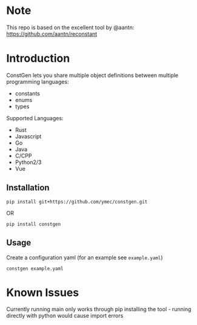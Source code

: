 # Note

This repo is based on the excellent tool by @aantn: https://github.com/aantn/reconstant

# Introduction
ConstGen lets you share multiple object definitions between multiple programming languages:

* constants
* enums
* types

Supported Languages:

* Rust
* Javascript
* Go
* Java
* C/CPP
* Python2/3
* Vue

## Installation
```
pip install git+https://github.com/ymec/constgen.git
```
OR
```
pip install constgen
```

## Usage
Create a configuration yaml (for an example see `example.yaml`)

```
constgen example.yaml
```

# Known Issues

Currently running main only works through pip installing the tool - running directly with python would cause import errors
